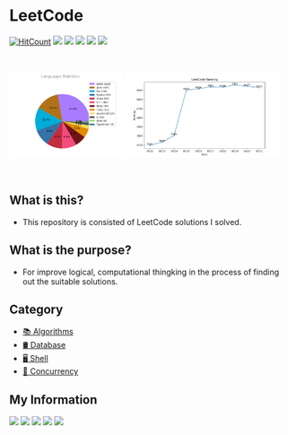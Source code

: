 # LeetCode

[![HitCount](http://hits.dwyl.io/occidere/leetcode.svg)](http://hits.dwyl.io/occidere/leetcode) <img src="https://img.shields.io/github/languages/count/occidere/leetcode"/> <img src="https://img.shields.io/github/languages/top/occidere/leetcode"/>
<img src="https://img.shields.io/github/issues/occidere/leetcode"/> <img src="https://img.shields.io/github/last-commit/occidere/leetcode"/> <img src="https://img.shields.io/github/commit-activity/w/occidere/leetcode"/>

<br>

<p float="left">
  <img src="https://raw.githubusercontent.com/occidere/leetcode/master/.statistics/language_statistics.png" width="40%"/>
  <img src="https://raw.githubusercontent.com/occidere/leetcode/master/.statistics/ranking_graph.png" width="55%"/>
</p>

<br>

## What is this?
- This repository is consisted of LeetCode solutions I solved.

## What is the purpose?
- For improve logical, computational thingking in the process of finding out the suitable solutions.

## Category

- [📚 Algorithms](https://github.com/occidere/leetcode/tree/master/Algorithms)
- [🛢️ Database](https://github.com/occidere/leetcode/tree/master/Database)
- [🖥️ Shell](https://github.com/occidere/leetcode/tree/master/Shell)
- [🧵 Concurrency](https://github.com/occidere/leetcode/tree/master/Concurrency)

## My Information
<a href="https://www.linkedin.com/in/sungjun-lee/"><img src="https://img.shields.io/badge/LinkedIn-blue?style=flat&logo=LinkedIn"/></a> <a href="https://github.com/occidere"><img src="https://img.shields.io/badge/Github-black?style=flat&logo=GitHub"/></a> <a href="https://stackoverflow.com/users/7110084/occidere"><img src="https://img.shields.io/badge/StackOverflow-black?style=flat&logo=Stack+Overflow"/></a> <a href="https://leetcode.com/occidere/"><img src="https://img.shields.io/badge/LeetCode-black?style=flat&logo=LeetCode"/></a> <a href="https://blog.naver.com/occidere/"><img src="https://img.shields.io/badge/Blog-black?style=flat&logo=Blogger"/></a> 
